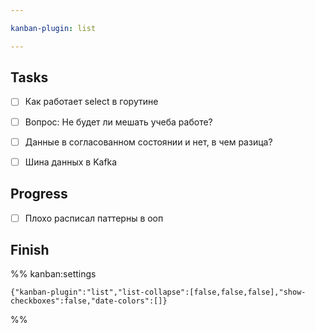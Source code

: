 ```yaml
---

kanban-plugin: list

---
```


## Tasks

- [ ] Как работает select в горутине
- [ ] Вопрос: Не будет ли мешать учеба работе?
- [ ] Данные в согласованном состоянии и нет, в чем разица?
- [ ] Шина данных в Kafka


## Progress

- [ ] Плохо расписал паттерны в ооп


## Finish





%% kanban:settings
```
{"kanban-plugin":"list","list-collapse":[false,false,false],"show-checkboxes":false,"date-colors":[]}
```
%%